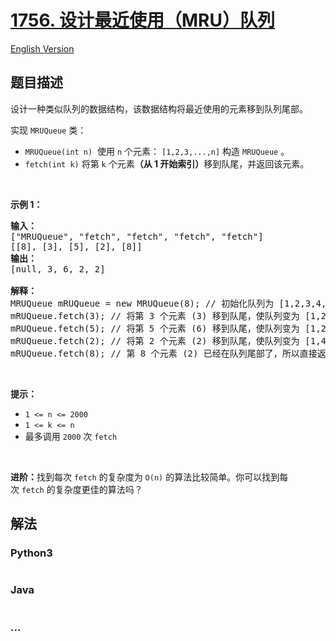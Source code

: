 # [1756. 设计最近使用（MRU）队列](https://leetcode-cn.com/problems/design-most-recently-used-queue)

[English Version](https://github.com/yanglr/leetcode-ac/blob/master/assets/1700-1799/1756.Design%20Most%20Recently%20Used%20Queue/README_EN.md)

## 题目描述

<!-- 这里写题目描述 -->

<p>设计一种类似队列的数据结构，该数据结构将最近使用的元素移到队列尾部。</p>

<p>实现 <code>MRUQueue</code> 类：</p>

<ul>
	<li><code>MRUQueue(int n)</code>  使用 <code>n</code> 个元素： <code>[1,2,3,...,n]</code> 构造 <code>MRUQueue</code> 。</li>
	<li><code>fetch(int k)</code> 将第 <code>k</code> 个元素<strong>（从 1 开始索引）</strong>移到队尾，并返回该元素。</li>
</ul>

<p> </p>

<p><b>示例 1：</b></p>

<pre>
<strong>输入：</strong>
["MRUQueue", "fetch", "fetch", "fetch", "fetch"]
[[8], [3], [5], [2], [8]]
<strong>输出：</strong>
[null, 3, 6, 2, 2]

<strong>解释：</strong>
MRUQueue mRUQueue = new MRUQueue(8); // 初始化队列为 [1,2,3,4,5,6,7,8]。
mRUQueue.fetch(3); // 将第 3 个元素 (3) 移到队尾，使队列变为 [1,2,4,5,6,7,8,3] 并返回该元素。
mRUQueue.fetch(5); // 将第 5 个元素 (6) 移到队尾，使队列变为 [1,2,4,5,7,8,3,6] 并返回该元素。
mRUQueue.fetch(2); // 将第 2 个元素 (2) 移到队尾，使队列变为 [1,4,5,7,8,3,6,2] 并返回该元素。
mRUQueue.fetch(8); // 第 8 个元素 (2) 已经在队列尾部了，所以直接返回该元素即可。
</pre>

<p> </p>

<p><b>提示：</b></p>

<ul>
	<li><code>1 <= n <= 2000</code></li>
	<li><code>1 <= k <= n</code></li>
	<li>最多调用 <code>2000</code> 次 <code>fetch</code></li>
</ul>

<p> </p>
<b>进阶：</b>找到每次 <code>fetch</code> 的复杂度为 <code>O(n)</code> 的算法比较简单。你可以找到每次 <code>fetch</code> 的复杂度更佳的算法吗？

## 解法

<!-- 这里可写通用的实现逻辑 -->

<!-- tabs:start -->

### **Python3**

<!-- 这里可写当前语言的特殊实现逻辑 -->

```python

```

### **Java**

<!-- 这里可写当前语言的特殊实现逻辑 -->

```java

```

### **...**

```

```

<!-- tabs:end -->
